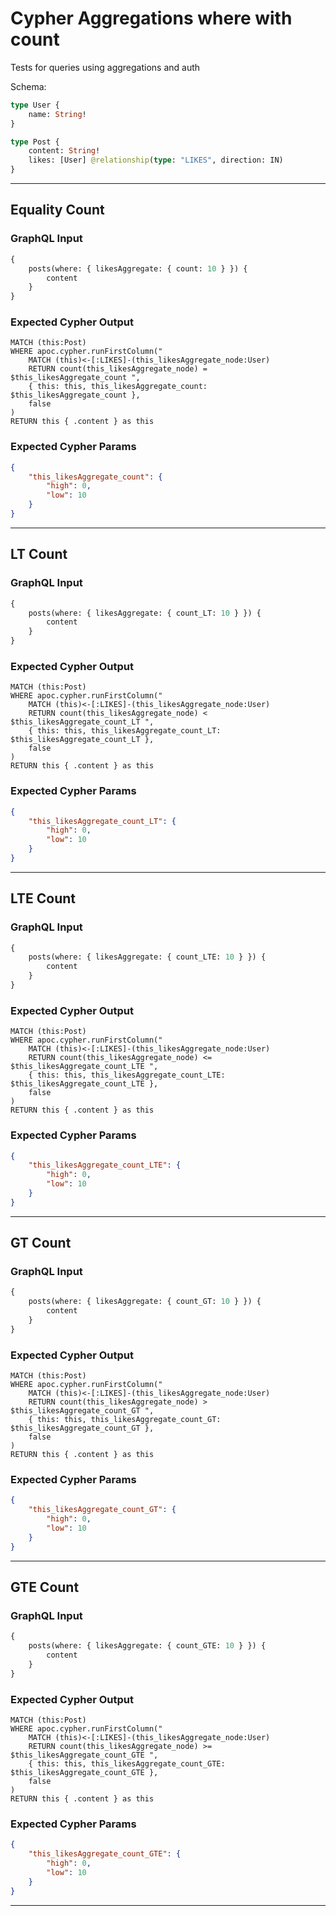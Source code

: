 # Cypher Aggregations where with count

Tests for queries using aggregations and auth

Schema:

```graphql
type User {
    name: String!
}

type Post {
    content: String!
    likes: [User] @relationship(type: "LIKES", direction: IN)
}
```

---

## Equality Count

### GraphQL Input

```graphql
{
    posts(where: { likesAggregate: { count: 10 } }) {
        content
    }
}
```

### Expected Cypher Output

```cypher
MATCH (this:Post)
WHERE apoc.cypher.runFirstColumn("
    MATCH (this)<-[:LIKES]-(this_likesAggregate_node:User)
    RETURN count(this_likesAggregate_node) = $this_likesAggregate_count ",
    { this: this, this_likesAggregate_count: $this_likesAggregate_count },
    false
)
RETURN this { .content } as this
```

### Expected Cypher Params

```json
{
    "this_likesAggregate_count": {
        "high": 0,
        "low": 10
    }
}
```

---

## LT Count

### GraphQL Input

```graphql
{
    posts(where: { likesAggregate: { count_LT: 10 } }) {
        content
    }
}
```

### Expected Cypher Output

```cypher
MATCH (this:Post)
WHERE apoc.cypher.runFirstColumn("
    MATCH (this)<-[:LIKES]-(this_likesAggregate_node:User)
    RETURN count(this_likesAggregate_node) < $this_likesAggregate_count_LT ",
    { this: this, this_likesAggregate_count_LT: $this_likesAggregate_count_LT },
    false
)
RETURN this { .content } as this
```

### Expected Cypher Params

```json
{
    "this_likesAggregate_count_LT": {
        "high": 0,
        "low": 10
    }
}
```

---

## LTE Count

### GraphQL Input

```graphql
{
    posts(where: { likesAggregate: { count_LTE: 10 } }) {
        content
    }
}
```

### Expected Cypher Output

```cypher
MATCH (this:Post)
WHERE apoc.cypher.runFirstColumn("
    MATCH (this)<-[:LIKES]-(this_likesAggregate_node:User)
    RETURN count(this_likesAggregate_node) <= $this_likesAggregate_count_LTE ",
    { this: this, this_likesAggregate_count_LTE: $this_likesAggregate_count_LTE },
    false
)
RETURN this { .content } as this
```

### Expected Cypher Params

```json
{
    "this_likesAggregate_count_LTE": {
        "high": 0,
        "low": 10
    }
}
```

---

## GT Count

### GraphQL Input

```graphql
{
    posts(where: { likesAggregate: { count_GT: 10 } }) {
        content
    }
}
```

### Expected Cypher Output

```cypher
MATCH (this:Post)
WHERE apoc.cypher.runFirstColumn("
    MATCH (this)<-[:LIKES]-(this_likesAggregate_node:User)
    RETURN count(this_likesAggregate_node) > $this_likesAggregate_count_GT ",
    { this: this, this_likesAggregate_count_GT: $this_likesAggregate_count_GT },
    false
)
RETURN this { .content } as this
```

### Expected Cypher Params

```json
{
    "this_likesAggregate_count_GT": {
        "high": 0,
        "low": 10
    }
}
```

---

## GTE Count

### GraphQL Input

```graphql
{
    posts(where: { likesAggregate: { count_GTE: 10 } }) {
        content
    }
}
```

### Expected Cypher Output

```cypher
MATCH (this:Post)
WHERE apoc.cypher.runFirstColumn("
    MATCH (this)<-[:LIKES]-(this_likesAggregate_node:User)
    RETURN count(this_likesAggregate_node) >= $this_likesAggregate_count_GTE ",
    { this: this, this_likesAggregate_count_GTE: $this_likesAggregate_count_GTE },
    false
)
RETURN this { .content } as this
```

### Expected Cypher Params

```json
{
    "this_likesAggregate_count_GTE": {
        "high": 0,
        "low": 10
    }
}
```

---
